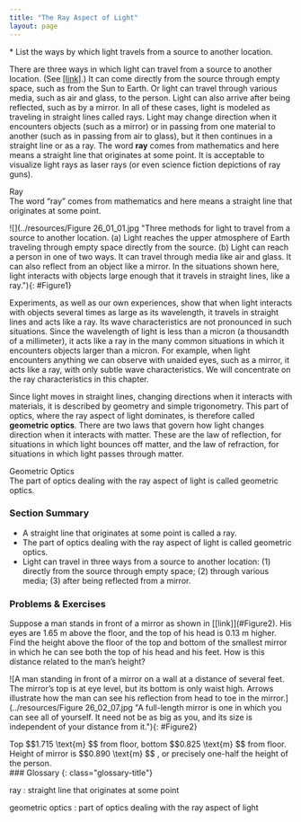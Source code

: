 ```yaml
---
title: "The Ray Aspect of Light"
layout: page
---
```


<div class="abstract" markdown="1">
* List the ways by which light travels from a source to another location.
</div>

There are three ways in which light can travel from a source to another location. (See [\[link\]](#Figure1).) It can come directly from the source through empty space, such as from the Sun to Earth. Or light can travel through various media, such as air and glass, to the person. Light can also arrive after being reflected, such as by a mirror. In all of these cases, light is modeled as traveling in straight lines called rays. Light may change direction when it encounters objects (such as a mirror) or in passing from one material to another (such as in passing from air to glass), but it then continues in a straight line or as a ray. The word **ray** comes from mathematics and here means a straight line that originates at some point. It is acceptable to visualize light rays as laser rays (or even science fiction depictions of ray guns).

<div class="note" data-has-label="true" data-label="" markdown="1">
<div class="title">
Ray
</div>
The word “ray” comes from mathematics and here means a straight line that originates at some point.

</div>

 ![](../resources/Figure 26_01_01.jpg "Three methods for light to travel from a source to another location. (a) Light reaches the upper atmosphere of Earth traveling through empty space directly from the source. (b) Light can reach a person in one of two ways. It can travel through media like air and glass. It can also reflect from an object like a mirror. In the situations shown here, light interacts with objects large enough that it travels in straight lines, like a ray."){: #Figure1}

Experiments, as well as our own experiences, show that when light interacts with objects several times as large as its wavelength, it travels in straight lines and acts like a ray. Its wave characteristics are not pronounced in such situations. Since the wavelength of light is less than a micron (a thousandth of a millimeter), it acts like a ray in the many common situations in which it encounters objects larger than a micron. For example, when light encounters anything we can observe with unaided eyes, such as a mirror, it acts like a ray, with only subtle wave characteristics. We will concentrate on the ray characteristics in this chapter.

Since light moves in straight lines, changing directions when it interacts with materials, it is described by geometry and simple trigonometry. This part of optics, where the ray aspect of light dominates, is therefore called **geometric optics**. There are two laws that govern how light changes direction when it interacts with matter. These are the law of reflection, for situations in which light bounces off matter, and the law of refraction, for situations in which light passes through matter.

<div class="note" data-has-label="true" data-label="" markdown="1">
<div class="title">
Geometric Optics
</div>
The part of optics dealing with the ray aspect of light is called geometric optics.

</div>

### Section Summary

*  A straight line that originates at some point is called a ray.
*  The part of optics dealing with the ray aspect of light is called geometric optics.
*  Light can travel in three ways from a source to another location: (1) directly from the source through empty space; (2) through various media; (3) after being reflected from a mirror.

### Problems &amp; Exercises

<div class="exercise" data-element-type="problem-exercises">
<div class="problem" markdown="1">
Suppose a man stands in front of a mirror as shown in [[link]](#Figure2). His eyes are 1.65 m above the floor, and the top of his head is 0.13 m higher. Find the height above the floor of the top and bottom of the smallest mirror in which he can see both the top of his head and his feet. How is this distance related to the man’s height?

![A man standing in front of a mirror on a wall at a distance of several feet. The mirror&#x2019;s top is at eye level, but its bottom is only waist high. Arrows illustrate how the man can see his reflection from head to toe in the mirror.](../resources/Figure 26_02_07.jpg "A full-length mirror is one in which you can see all of yourself. It need not be as big as you, and its size is independent of your distance from it."){: #Figure2}

</div>
<div class="solution" markdown="1">
Top  $$1.715 \text{m} $$
 from floor, bottom  $$0.825 \text{m} $$
 from floor. Height of mirror is  $$0.890 \text{m} $$ ,
 or precisely one-half the height of the person.

</div>
</div>

<div class="glossary" markdown="1">
### Glossary
{: class="glossary-title"}

ray
: straight line that originates at some point


geometric optics
: part of optics dealing with the ray aspect of light


</div>
